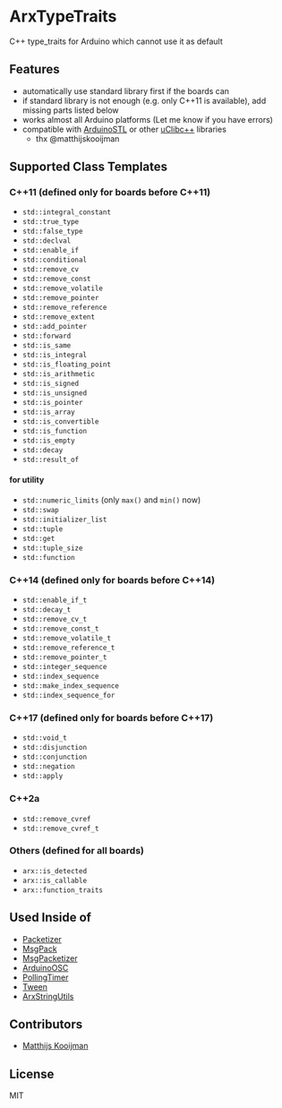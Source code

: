# ArxTypeTraits

C++ type_traits for Arduino which cannot use it as default


## Features

- automatically use standard library first if the boards can
- if standard library is not enough (e.g. only C++11 is available), add missing parts listed below
- works almost all Arduino platforms (Let me know if you have errors)
- compatible with [ArduinoSTL](https://github.com/mike-matera/ArduinoSTL) or other [uClibc++](https://www.uclibc.org/) libraries
  - thx @matthijskooijman


## Supported Class Templates

### C++11 (defined only for boards before C++11)

- `std::integral_constant`
- `std::true_type`
- `std::false_type`
- `std::declval`
- `std::enable_if`
- `std::conditional`
- `std::remove_cv`
- `std::remove_const`
- `std::remove_volatile`
- `std::remove_pointer`
- `std::remove_reference`
- `std::remove_extent`
- `std::add_pointer`
- `std::forward`
- `std::is_same`
- `std::is_integral`
- `std::is_floating_point`
- `std::is_arithmetic`
- `std::is_signed`
- `std::is_unsigned`
- `std::is_pointer`
- `std::is_array`
- `std::is_convertible`
- `std::is_function`
- `std::is_empty`
- `std::decay`
- `std::result_of`


#### for utility

- `std::numeric_limits` (only `max()` and `min()` now)
- `std::swap`
- `std::initializer_list`
- `std::tuple`
- `std::get`
- `std::tuple_size`
- `std::function`


### C++14 (defined only for boards before C++14)

- `std::enable_if_t`
- `std::decay_t`
- `std::remove_cv_t`
- `std::remove_const_t`
- `std::remove_volatile_t`
- `std::remove_reference_t`
- `std::remove_pointer_t`
- `std::integer_sequence`
- `std::index_sequence`
- `std::make_index_sequence`
- `std::index_sequence_for`


### C++17 (defined only for boards before C++17)

- `std::void_t`
- `std::disjunction`
- `std::conjunction`
- `std::negation`
- `std::apply`


### C++2a

- `std::remove_cvref`
- `std::remove_cvref_t`


### Others (defined for all boards)

- `arx::is_detected`
- `arx::is_callable`
- `arx::function_traits`


## Used Inside of

- [Packetizer](https://github.com/hideakitai/Packetizer)
- [MsgPack](https://github.com/hideakitai/MsgPack)
- [MsgPacketizer](https://github.com/hideakitai/MsgPacketizer)
- [ArduinoOSC](https://github.com/hideakitai/ArduinoOSC)
- [PollingTimer](https://github.com/hideakitai/PollingTimer)
- [Tween](https://github.com/hideakitai/Tween)
- [ArxStringUtils](https://github.com/hideakitai/ArxStringUtils)


## Contributors

- [Matthijs Kooijman](https://github.com/matthijskooijman)


## License

MIT
